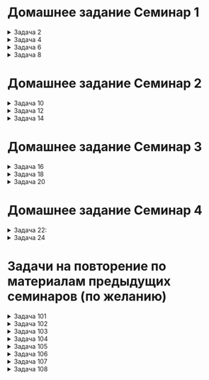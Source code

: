 # Домашнее задание Семинар 1

<details>
    <summary>
        Задача 2
    </summary>

    Найдите сумму цифр трехзначного числа.  
    Пример:  
    123 -> 6 (1 + 2 + 3)  
    100 -> 1 (1 + 0 + 0)
</details>

<details>
    <summary>
        Задача 4
    </summary>

    Петя, Катя и Сережа делают из бумаги журавликов. Вместе они сделали S журавликов. Сколько журавликов сделал каждый ребенок, если известно, что Петя и Сережа сделали одинаковое количество журавликов, а Катя сделала в два раза больше журавликов, чем Петя и Сережа вместе?  
    Пример:  
    6 -> 1 4 1  
    24 -> 4 16 4  
    60 -> 10 40 10
</details>

<details>
    <summary>
        Задача 6
    </summary>
    
    Вы пользуетесь общественным транспортом? Вероятно, вы расплачивались за проезд и получали билет с номером. Счастливым билетом называют такой билет с шестизначным номером, где сумма первых трех цифр равна сумме последних трех. Т.е. билет с номером 385916 – счастливый, т.к. 3+8+5=9+1+6. Вам требуется написать программу, которая проверяет счастливость билета.  
    Пример:  
    385916 -> yes  
    123456 -> no
</details>

<details>
    <summary>
        Задача 8 
    </summary>

    Требуется определить, можно ли от шоколадки размером n × m долек отломить k долек, если разрешается сделать один разлом по прямой между дольками (то есть разломить шоколадку на два прямоугольника).  
    Пример:  
    3 2 4 -> yes  
    3 2 1 -> no
</details>

# Домашнее задание Семинар 2

<details>
    <summary>
        Задача 10
    </summary>

    На столе лежат n монеток. Некоторые из них лежат вверх решкой, а некоторые – гербом.
    Определите минимальное число монеток, которые нужно перевернуть, чтобы все монетки были повернуты вверх одной и той же стороной.
    Выведите минимальное количество монет, которые нужно перевернуть.

    5 -> 1 0 1 1 0  
    2
</details>

<details>
    <summary>
        Задача 12
    </summary>

    Петя и Катя – брат и сестра. Петя – студент, а Катя – школьница. Петя помогает Кате по математике. Он задумывает два натуральных числа X и Y (X,Y≤1000), а Катя должна их отгадать. Для этого Петя делает две подсказки. Он называет сумму этих чисел S и их произведение P.
    Помогите Кате отгадать задуманные Петей числа.
</details>

<details>
    <summary>
        Задача 14
    </summary>

    Требуется вывести все целые степени двойки (т.е. числа вида 2 в степени k), не превосходящие числа N.
    5  
    1 2 4

    17  
    1 2 4 8 16
</details>

# Домашнее задание Семинар 3

<details>
    <summary>
        Задача 16
    </summary>

    Требуется вычислить, сколько раз встречается некоторое число X в массиве A[1..N].
    Пользователь вводит натуральное число N – количество элементов в массиве и число, которое необходимо проверить - X.
    Заполните массив случайными натуральными числами от 1 до N/2.
    Выведите, сколько раз X встречается в массиве.  
    Ввод: 5  
    Ввод: 1

    1 2 1 2 2
    Вывод: 2
</details>

<details>
    <summary>
        Задача 18
    </summary>

    Требуется найти в массиве A[1..N] самый близкий по величине элемент к заданному числу X.
    Пользователь вводит натуральное число N – количество элементов в массиве и число, которое необходимо проверить - X.
    Заполните массив случайными натуральными числами от 1 до N.
    Выведите, ближайший к X элемент. Если есть несколько элементов, которые равноудалены от X, выведите наименьший по величине.  
    Ввод: 10  
    Ввод: 7  
    1 2 1 8 9 6 5 4 3 4  
    Вывод: 6
</details>

<details>
    <summary>
        Задача 20
    </summary>

    В настольной игре Скрабл (Scrabble) каждая буква имеет определенную ценность.
    В случае с английским алфавитом очки распределяются так:  
    A, E, I, O, U, L, N, S, T, R – 1 очко;  
    D, G – 2 очка;  
    B, C, M, P – 3 очка;  
    F, H, V, W, Y – 4 очка;  
    K – 5 очков;  
    J, X – 8 очков;  
    Q, Z – 10 очков.  

    А русские буквы оцениваются так:  
    А, В, Е, И, Н, О, Р, С, Т – 1 очко;  
    Д, К, Л, М, П, У – 2 очка;  
    Б, Г, Ё, Ь, Я – 3 очка;  
    Й, Ы – 4 очка;  
    Ж, З, Х, Ц, Ч – 5 очков;  
    Ш, Э, Ю – 8 очков;  
    Ф, Щ, Ъ – 10 очков.

    Напишите программу, которая вычисляет стоимость введенного пользователем слова.
    Будем считать, что на вход подается только одно слово, которое содержит либо только английские, либо только русские буквы.  
    Ввод: ноутбук  
    Вывод: 12
</details>

# Домашнее задание Семинар 4

<details>
    <summary>
        Задача 22:
    </summary>

    Даны два неупорядоченных набора целых чисел (может быть, с повторениями).
    Выдать без повторений в порядке возрастания все те числа, которые встречаются в обоих наборах.
    Пользователь вводит 2 числа.
    n - кол-во элементов первого набора.
    m - кол-во элементов второго набора.
    Значения генерируются случайным образом.

    Input: 11 6
    (значения сгенерированы случайным образом
    2 4 6 8 10 12 10 8 6 4 2
    3 6 9 12 15 18)

    Output: 11 6
    6 12
</details>

<details>
    <summary>
        Задача 24
    </summary>

    В фермерском хозяйстве в Карелии выращивают чернику. Она растет на круглой грядке, причем кусты высажены только по окружности. Таким образом, у каждого куста есть ровно два соседних. Всего на грядке растет N кустов. Эти кусты обладают разной урожайностью, поэтому ко времени сбора на них выросло различное число ягод – на i-ом кусте выросло ai ягод.
    В этом фермерском хозяйстве внедрена система автоматического сбора черники. Эта система состоит из управляющего модуля и нескольких собирающих модулей. Собирающий модуль за один заход, находясь непосредственно перед некоторым кустом, собирает ягоды с этого куста и с двух соседних с ним.

    Напишите программу для нахождения максимального числа ягод, которое может собрать за один заход собирающий модуль, находясь перед некоторым кустом заданной во входном файле грядки.

    Input: 4
    (значения сгенерированы случайным образом
    4 2 3 1 )

    Output: 9
</details>

# Задачи на повторение по материалам предыдущих семинаров (по желанию)

<details>
    <summary>
        Задача 101
    </summary>

    Вычислить число π c заданной точностью d

    Пример: 
    при d = 0.001, π = 3.141    0.1 ≤ d ≤ 0.00000000001
</details>

<details>
    <summary>
        Задача 102
    </summary>

    Задайте натуральное число N. Напишите программу,  
    которая составит список простых множителей числа N.
</details>

<details>
    <summary>
        Задача 103 
    </summary>
    
    Задана натуральная степень k. Сформировать случайным образом список коэффициентов (значения от 0 до 100) многочлена и записать в файл file1.txt многочлен степени k.

    Пример:  k=2 

    Возможные варианты многочленов:
    2*x*x + 4*x + 5 = 0 
    x*x + 5 = 0 
    10*x*x = 0
</details>

<details>
    <summary>
        Задача 104
    </summary>

    Даны два файла file1.txt и file2.txt, в каждом из которых находится запись многочлена 
    (полученные в результате работы программы из задачи 103). 
    Необходимо сформировать файл file_sum.txt, содержащий сумму многочленов.
</details>

<details>
    <summary>
        Задача 105
    </summary>

    Напишите программу, удаляющую из текста все слова, содержащие ""абв"".
</details>

<details>
    <summary>
        Задача 106
    </summary>

    Создайте программу для игры с конфетами человек против человека.
    Условие задачи: На столе лежит 2021 конфета. Играют два игрока делая ход друг после друга. Первый ход определяется жеребьёвкой. За один ход можно забрать не более чем 28 конфет. Все конфеты оппонента достаются сделавшему последний ход. Сколько конфет нужно взять первому игроку, чтобы забрать все конфеты у своего конкурента? (Добавьте игру против бота)
</details>

<details>
    <summary>
        Задача 107
    </summary>

    Создайте программу для игры в ""Крестики-нолики"" (Добавьте игру против бота)
</details>

<details>
    <summary>
        Задача 108
    </summary>
    
    Реализуйте RLE алгоритм: реализуйте модуль сжатия и восстановления данных (модуль в отдельном файле, импортируется как библиотека)
    метод Упаковка: на вход подается текстовый файл, на выходе текстовый файл со сжатием.
    метод Распаковка: на вход подается сжатый текстовый файл, на выходе текстовый файл восстановленный.
    Прикинуть достигаемую степень сжатия (отношение количества байт сжатого к исходному).
</details>